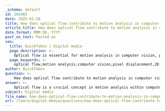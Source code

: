 ```yaml
---
_schema: default
id: 164365
date: 2025-01-28
title: How does optical flow contribute to motion analysis in computer vision?
article_title: How does optical flow contribute to motion analysis in computer vision?
date_format: MMM DD, YYYY
post_on_text: Posted on
seo:
  title: QuickTakes | Digital media
  page_description: >-
    Optical flow is essential for motion analysis in computer vision, providing insights into pixel displacement, 2D and 3D motion, and enabling applications like object tracking and intelligent surveillance.
  page_keywords: >-
    optical flow,motion analysis,computer vision,pixel displacement,2D projections,3D motion,tracking algorithms,object tracking,motion detection,video surveillance,behavior analysis,semantic segmentation,visual odometry
author: QuickTakes
question: >-
    How does optical flow contribute to motion analysis in computer vision?
answer: >-
    Optical flow is a crucial concept in motion analysis within computer vision, as it provides a way to understand and quantify the movement of objects across a sequence of images. Here’s how it contributes to motion analysis:\n\n1. **Pixel Displacement Estimation**: Optical flow represents the motion of pixels between consecutive frames in a video. By analyzing the displacement of pixels, it allows for the estimation of how objects move in the scene. This is particularly important for applications such as object tracking, where understanding the trajectory of moving objects is essential.\n\n2. **2D Projections of 3D Motion**: Optical flow estimates the 2D projections of 3D point motion on the camera plane. This means that it can help determine how objects are moving in three-dimensional space based on their two-dimensional representations in the images. This capability is vital for applications like autonomous driving, where understanding the motion of vehicles and pedestrians is critical.\n\n3. **Algorithms for Calculation**: Various algorithms, such as the Lucas-Kanade method, are employed to compute optical flow. These algorithms typically assume that motion is constant within a local neighborhood of pixels, allowing for efficient computation of the flow vectors. The ability to compute optical flow accurately and quickly is essential for real-time applications, such as video surveillance and traffic monitoring.\n\n4. **Applications in Motion Detection**: Optical flow is extensively used in motion detection, which involves identifying changes in the position of objects over time. This is particularly useful in intelligent video surveillance systems, where detecting and tracking moving objects can enhance security and monitoring capabilities.\n\n5. **Higher-Level Tasks**: Beyond basic motion detection, optical flow contributes to higher-level tasks such as semantic segmentation and behavior analysis. By understanding the motion patterns of objects, systems can make more informed decisions, such as predicting future movements or classifying actions.\n\n6. **Integration with Other Technologies**: Optical flow is often integrated with other computer vision techniques, such as visual odometry and scene reconstruction, to provide a more comprehensive understanding of motion in a scene. This integration enhances the capabilities of robotic systems and autonomous vehicles, allowing them to navigate complex environments effectively.\n\nIn summary, optical flow is a fundamental tool in motion analysis for computer vision, enabling the understanding of dynamic visual information through pixel-level motion estimation. Its applications span various fields, including robotics, autonomous driving, and intelligent surveillance, making it an essential area of study and development in computer vision.
subject: Digital media
file_name: how-does-optical-flow-contribute-to-motion-analysis-in-computer-vision.md
url: /learn/digital-media/questions/how-does-optical-flow-contribute-to-motion-analysis-in-computer-vision
---
```


&nbsp;